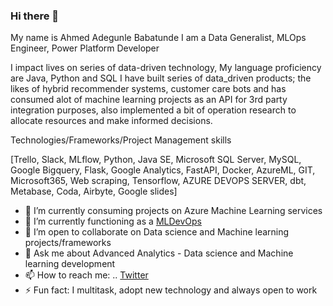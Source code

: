 ### Hi there 👋
My name is Ahmed Adegunle Babatunde I am a Data Generalist, MLOps Engineer, Power Platform Developer

I impact lives on series of data-driven technology, My language proficiency are Java, Python and SQL
I have built series of data_driven products; the likes of hybrid recommender systems, customer care bots and has consumed alot of machine learning projects as an API for 3rd party integration purposes, also implemented a bit of operation research to allocate resources and make informed decisions.
 
Technologies/Frameworks/Project Management skills
 
[Trello, Slack, MLflow, Python, Java SE, Microsoft SQL Server, MySQL, Google Bigquery, Flask, Google Analytics, FastAPI, Docker, AzureML, GIT, Microsoft365, Web scraping, Tensorflow, AZURE DEVOPS SERVER, dbt, Metabase, Coda, Airbyte, Google slides]

- 🔭 I’m currently consuming projects on Azure Machine Learning services
- 🌱 I’m currently functioning as a [MLDevOps](https://cloud.google.com/solutions/machine-learning/mlops-continuous-delivery-and-automation-pipelines-in-machine-learning) 
- 👯 I’m open to collaborate on Data science and Machine learning projects/frameworks
- 💬 Ask me about Advanced Analytics - Data science and Machine learning development
- 📫 How to reach me: .. [Twitter](https://twitter.com/ABofficial_NG)
- ⚡ Fun fact: I multitask, adopt new technology and always open to work

